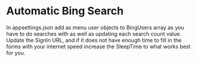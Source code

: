 # Automatic Bing Search

In appsettings.json add as menu user objects to BingUsers array as you have to do searches with as well as updating each search count value. Update the SignIn URL, and if it does not have enough time to fill in the forms with your internet speed increase the SleepTime to what works best for you.

